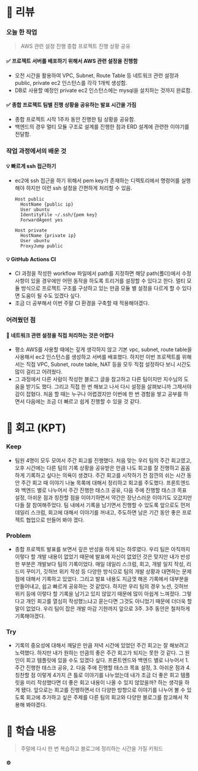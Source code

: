 # 📌 리뷰 
### 오늘 한 작업
> AWS 관련 설정 진행
> 종합 프로젝트 진행 상황 공유

#### ✅ 프로젝트 서버를 배포하기 위해서 AWS 관련 설정을 진행함
- 오전 시간을 활용하여 VPC, Subnet, Route Table 등 네트워크 관련 설정과 public, private ec2 인스턴스를 각각 1개씩 생성함.
- DB로 사용할 예정인 private ec2 인스턴스에는 mysql을 설치하는 것까지 완료함.

#### ✅ 종합 프로젝트 팀별 진행 상황을 공유하는 발표 시간을 가짐
- 종합 프로젝트 시작 1주차 동안 진행한 팀 상황을 공유함.
- 백엔드의 경우 멀티 모듈 구조로 설계를 진행한 점과 ERD 설계에 관련한 이야기를 전달함.

### 작업 과정에서의 배운 것
#### 💡 빠르게 ssh 접근하기
- ec2에 ssh 접근을 하기 위해서 pem key가 존재하는 디렉토리에서 명령어를 실행해야 하지만 이런 ssh 설정을 간편하게 처리할 수 있음.
  ```shell
  Host public
    HostName {public ip}
    User ubuntu
    IdentityFile ~/.ssh/{pem key}
    ForwardAgent yes
  
  Host private
    HostName {private ip}
    User ubuntu
    ProxyJump public
  ```

#### 💡 GitHub Actions CI
- CI 과정을 작성한 workflow 파일에서 path를 지정하면 해당 path(폴더)에서 수정 사항이 있을 경우에만 어떤 동작을 하도록 트리거를 설정할 수 있다고 한다. 멀티 모듈 방식으로 프로젝트 구조를 구상하고 있는 만큼 모듈 별 설정을 다르게 할 수 있다면 도움이 될 수도 있겠다 싶다.
- 조금 더 공부해서 이번 주말 CI 환경을 구축할 때 적용해야겠다.


### 어려웠던 점
#### 🥊  네트워크 관련 설정을 직접 처리하는 것은 어렵다
- 평소 AWS를 사용할 때에는 깊게 생각하지 않고 기본 vpc, subnet, route table을 사용해서 ec2 인스턴스를 생성하고 서버를 배포했다. 하지만 이번 프로젝트를 위해서는 직접 VPC, Subnet, route table, NAT 등을 모두 직접 설정하다 보니 시간도 많이 걸리고 어려웠다.
- 그 과정에서 다른 사람이 작성한 블로그 글을 참고하고 다른 팀이지만 지수님의 도움을 받기도 했다. 그리고 직접 한 번 해보고 나서 다시 설정을 살펴보니까 그제서야 감이 잡혔다. 처음 할 때는 누구나 어렵겠지만 이번에 한 번 경험을 쌓고 공부를 하면서 다음에는 조금 더 빠르고 쉽게 진행할 수 있을 것 같다.

# 📌 회고 (KPT)
### Keep
- 팀원 4명이 모두 모여서 주간 회고를 진행했다. 처음 맞는 우리 팀의 주간 회고였고, 오후 시간에는 다른 팀의 기록 상황을 공유받은 만큼 나도 회고를 잘 진행하고 꼼꼼하게 기록하고 싶다는 의욕이 생겼다. 주간 회고를 시작하기 전 잠깐의 쉬는 시간 동안 주간 회고 때 이야기 나눌 목록에 대해서 정리하고 회고를 주도했다. 프론트엔드와 백엔드 별로 나누어서 주간 진행한 태스크 공유, 다음 주에 진행할 태스크 목표 설정, 아쉬운 점과 칭찬할 점을 이야기하면서 약간은 장난스러운 이야기도 오갔지만 다들 잘 참여해주었다. 팀 내에서 기록을 남기면서 진행할 수 있도록 앞으로도 먼저 데일리 스크럼, 회고에 대해서 이야기를 꺼내고, 주도하면 남은 기간 동안 좋은 프로젝트 협업으로 만들어 봐야 겠다.

### Problem
- 종합 프로젝트 발표를 보면서 깊은 반성을 하게 되는 하루였다. 우리 팀은 아직까지 이렇다 할 개발 내용이 없었기 때문에 발표에 자신이 없었던 것은 맞지만 내가 반성한 부분은 개발보다 팀의 기록이었다. 매일 데일리 스크럼, 회고, 개발 일지 작성, 리드미 꾸미기, 깃허브 위키 작성 등 다양한 방식으로 팀의 개발 상황과 대면하는 문제점에 대해서 기록하고 있었다. 그리고 발표 내용도 지금껏 해온 기록에서 대부분을 만들어내고, 쉽고 빠르게 공유하는 것 같았다. 하지만 우리 팀의 경우 노션, 깃허브 위키 등에 이렇다 할 기록을 남기고 있지 않았기 때문에 많이 아쉽게 느껴졌다. 그렇다고 개인 회고를 열심히 작성했느냐고 묻는다면 그것도 아니었기 때문에 더더욱 할 말이 없었다. 우리 팀이 잡은 개발 마감 기한까지 앞으로 3주. 3주 동안은 철저하게 기록해야겠다.

### Try
- 기록의 중요성에 대해서 깨달은 만큼 저녁 시간에 있었던 주간 회고는 잘 해보려고 노력했다. 하지만 내가 원하는 만큼의 좋은 주간 회고가 되지는 못한 것 같다. 그 원인이 회고 템플릿에 있을 수도 있겠다 싶다. 프론트엔드와 백엔드 별로 나누어서 1. 주간 진행한 태스크 공유, 2. 다음 주에 진행할 태스크 목표 설정, 3. 아쉬운 점과 4. 칭찬할 점 이렇게 4가지 큰 틀로 이야기를 나누었는데 내가 조금 더 좋은 회고 템플릿을 미리 작성했다면 더 좋은 회고 내용이 나올 수 있지 않았을까? 하는 생각을 하게 됐다. 앞으로는 회고를 진행하면서 더 다양한 방향으로 이야기를 나누어 볼 수 있도록 회고에 추가하고 싶은 주제를 다른 팀의 회고와 다양한 블로그를 참고해서 적용해 봐야겠다. 

# 📌 학습 내용
> 주말에 다시 한 번 복습하고 블로그에 정리하는 시간을 가질 키워드
#### ⚙️ 
